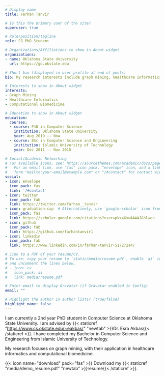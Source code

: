 ```yaml
---
# Display name
title: Farhan Tanvir

# Is this the primary user of the site?
superuser: true

# Role/position/tagline
role: CS PhD Student

# Organizations/Affiliations to show in About widget
organizations:
- name: Oklahoma State University
  url: https://go.okstate.edu

# Short bio (displayed in user profile at end of posts)
bio: My research interests include graph mining, healthcare informatics and computational biomedicine.

# Interests to show in About widget
interests:
- Graph Mining
- Healthcare Informatics
- Computational Biomedicine

# Education to show in About widget
education:
  courses:
  - course: PhD in Computer Science
    institution: Oklahoma State University
    year: Aug 2019 -- Now
  - course: BSc in Computer Science and Engineering
    institution: Islamic University of Technology
    year: Dec 2011 -- Nov 2015

# Social/Academic Networking
# For available icons, see: https://sourcethemes.com/academic/docs/page-builder/#icons
#   For an email link, use "fas" icon pack, "envelope" icon, and a link in the
#   form "mailto:your-email@example.com" or "/#contact" for contact widget.
social:
- icon: envelope
  icon_pack: fas
  link: '/#contact'
- icon: twitter
  icon_pack: fab
  link: https://twitter.com/farhan__tanvir
- icon: graduation-cap  # Alternatively, use `google-scholar` icon from `ai` icon pack
  icon_pack: fas
  link: https://scholar.google.com/citations?user=pVx4GxwAAAAJ&hl=en
- icon: github
  icon_pack: fab
  link: https://github.com/farhantanvir1
- icon: linkedin
  icon_pack: fab
  link: https://www.linkedin.com/in/farhan-tanvir-517272a4/

# Link to a PDF of your resume/CV.
# To use: copy your resume to `static/media/resume.pdf`, enable `ai` icons in `params.toml`, 
# and uncomment the lines below.
# - icon: cv
#   icon_pack: ai
#   link: media/resume.pdf

# Enter email to display Gravatar (if Gravatar enabled in Config)
email: ""

# Highlight the author in author lists? (true/false)
highlight_name: false
---
```


I am currently a 2nd year PhD student in Computer Science at Oklahoma State University. I am advised by {{< staticref "https://www.cs.okstate.edu/~eakbas/" "newtab" >}}Dr. Esra Akbas{{< /staticref >}}. I have completed my Bachelor in Computer Science and Engineering from Islamic University of Technology.

My research focuses on graph mining, with their application in healthcare informatics and computational biomedicine.

{{< icon name="download" pack="fas" >}} Download my {{< staticref "media/demo_resume.pdf" "newtab" >}}resumé{{< /staticref >}}.

